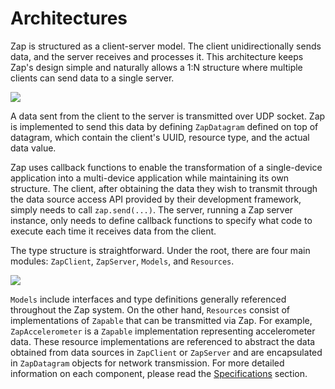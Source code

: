 # Architectures

Zap is structured as a client-server model. The client unidirectionally sends data, and the server receives and processes it. This architecture keeps Zap's design simple and naturally allows a 1:N structure where multiple clients can send data to a single server.

![](https://user-images.githubusercontent.com/6410412/282240267-7f0fa79c-76b0-444c-9f9f-e99a17fcea51.png)

A data sent from the client to the server is transmitted over UDP socket. Zap is implemented to send this data by defining `ZapDatagram` defined on top of datagram, which contain the client's UUID, resource type, and the actual data value.

Zap uses callback functions to enable the transformation of a single-device application into a multi-device application while maintaining its own structure. The client, after obtaining the data they wish to transmit through the data source access API provided by their development framework, simply needs to call `zap.send(...)`. The server, running a Zap server instance, only needs to define callback functions to specify what code to execute each time it receives data from the client.

The type structure is straightforward. Under the root, there are four main modules: `ZapClient`, `ZapServer`, `Models`, and `Resources`.

![](https://user-images.githubusercontent.com/6410412/282253824-54bf0d8d-ca86-4374-a458-3677cf575aa0.png)

`Models` include interfaces and type definitions generally referenced throughout the Zap system. On the other hand, `Resources` consist of implementations of `Zapable` that can be transmitted via Zap. For example, `ZapAccelerometer` is a `Zapable` implementation representing accelerometer data. These resource implementations are referenced to abstract the data obtained from data sources in `ZapClient` or `ZapServer` and are encapsulated in `ZapDatagram` objects for network transmission. For more detailed information on each component, please read the [Specifications](./specifications/README.md) section.

